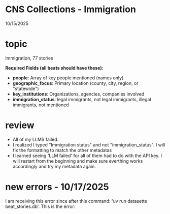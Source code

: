 # CNS Collections - Immigration  

10/15/2025

# topic
Immigration, 77 stories

**Required Fields (all beats should have these):**
- **people**: Array of key people mentioned (names only)
- **geographic_focus**: Primary location (county, city, region, or "statewide")
- **key_institutions**: Organizations, agencies, companies involved
- **immigration_status**: legal immigrants, not legal immigrants, illegal immigrants, not mentioned 

# review 
- All of my LLMS failed. 
- I realized I typed "Immigration status" and not "immigration_status". I will fix the formatting to match the other metadatas
- I learned seeing 'LLM failed' for all of them had to do with the API key. I will restart from the beginning and make sure everthing works accordingly and try my metadata again.

# new errors - 10/17/2025

I am receiving this error since after this command: 'uv run datasette beat_stories.db'. This is the error: 